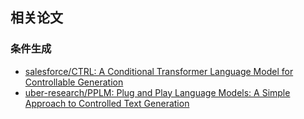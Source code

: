 

## 相关论文

### 条件生成
- [salesforce/CTRL: A Conditional Transformer Language Model for Controllable Generation](https://github.com/salesforce/ctrl/)
- [uber-research/PPLM: Plug and Play Language Models: A Simple Approach to Controlled Text Generation](https://github.com/uber-research/PPLM)